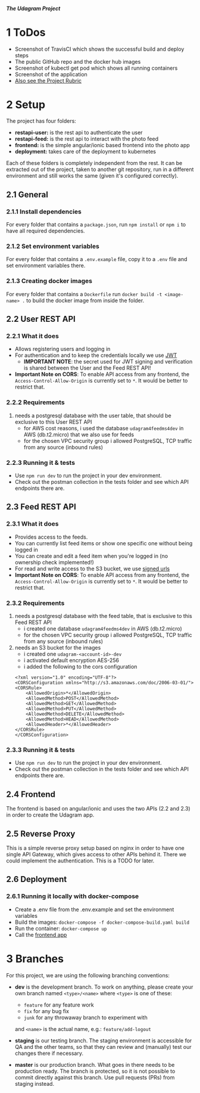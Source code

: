 ##### The Udagram Project

# 1 ToDos

- Screenshot of TravisCI which shows the successful build and deploy steps
- The public GitHub repo and the docker hub images
- Screenshot of kubectl get pod which shows all running containers
- Screenshot of the application
- [Also see the Project Rubric](https://review.udacity.com/#!/rubrics/2572/view)


# 2 Setup

The project has four folders: 
- **restapi-user:** is the rest api to authenticate the user
- **restapi-feed:** is the rest api to interact with the photo feed
- **frontend:** is the simple angular/ionic based frontend into the photo app
- **deployment:** takes care of the deployment to kubernetes

Each of these folders is completely independent from the rest. It can be extracted out of the project, taken to 
another git repository, run in a different environment and still works the same (given it's configured correctly).

## 2.1 General

### 2.1.1 Install dependencies
For every folder that contains a `package.json`, run `npm install` or `npm i` to have all required dependencies.

### 2.1.2 Set environment variables
For every folder that contains a `.env.example` file, copy it to a `.env` file and set environment variables there.

### 2.1.3 Creating docker images
For every folder that contains a `Dockerfile` run `docker build -t <image-name> .` to build the docker image from inside
the folder.

## 2.2 User REST API

### 2.2.1 What it does
- Allows registering users and logging in
- For authentication and to keep the credentials locally we use [JWT](https://jwt.io/introduction/)
  - **IMPORTANT NOTE**: the secret used for JWT signing and verification is shared between the User and the Feed REST API!
- **Important Note on CORS**: To enable API access from any frontend, the `Access-Control-Allow-Origin` is currently set to `*`. 
It would be better to restrict that.

### 2.2.2 Requirements
1. needs a postgresql database with the user table, that should be exclusive to this User REST API
   - for AWS cost reasons, i used the database `udagram4feedms4dev` in AWS (db.t2.micro) that we also use for feeds  
   - for the chosen VPC security group i allowed PostgreSQL, TCP traffic from any source (inbound rules)

### 2.2.3 Running it & tests
- Use `npm run dev` to run the project in your dev environment.
- Check out the postman collection in the tests folder and see which API endpoints there are.

## 2.3 Feed REST API

### 2.3.1 What it does
- Provides access to the feeds.
- You can currently list feed items or show one specific one without being logged in
- You can create and edit a feed item when you're logged in (no ownership check implemented!)
- For read and write access to the S3 bucket, we use [signed urls](https://docs.aws.amazon.com/AmazonCloudFront/latest/DeveloperGuide/private-content-signed-urls.html)
- **Important Note on CORS**: To enable API access from any frontend, the `Access-Control-Allow-Origin` is currently set to `*`. 
It would be better to restrict that.

### 2.3.2 Requirements
1. needs a postgresql database with the feed table, that is exclusive to this Feed REST API  
   - i created one database `udagram4feedms4dev` in AWS (db.t2.micro)  
   - for the chosen VPC security group i allowed PostgreSQL, TCP traffic from any source (inbound rules)
2. needs an S3 bucket for the images 
    - i created one `udagram-<account-id>-dev`
    - i activated default encryption AES-256
    - i added the following to the cors configuration
    ```
   <?xml version="1.0" encoding="UTF-8"?>
    <CORSConfiguration xmlns="http://s3.amazonaws.com/doc/2006-03-01/">
    <CORSRule>
        <AllowedOrigin>*</AllowedOrigin>
        <AllowedMethod>POST</AllowedMethod>
        <AllowedMethod>GET</AllowedMethod>
        <AllowedMethod>PUT</AllowedMethod>
        <AllowedMethod>DELETE</AllowedMethod>
        <AllowedMethod>HEAD</AllowedMethod>
        <AllowedHeader>*</AllowedHeader>
    </CORSRule>
    </CORSConfiguration>
    ```

### 2.3.3 Running it & tests
- Use `npm run dev` to run the project in your dev environment.
- Check out the postman collection in the tests folder and see which API endpoints there are.


## 2.4 Frontend

The frontend is based on angular/ionic and uses the two APIs (2.2 and 2.3) in order to create the Udagram app.

## 2.5 Reverse Proxy

This is a simple reverse proxy setup based on nginx in order to have one single API Gateway, which gives access to 
other APIs behind it. There we could implement the authentication. This is a TODO for later.

## 2.6 Deployment

### 2.6.1 Running it locally with docker-compose

- Create a .env file from the .env.example and set the environment variables 
- Build the images: `docker-compose -f docker-compose-build.yaml build`
- Run the container: `docker-compose up`
- Call the [frontend app](http://localhost:8100/home)


# 3 Branches

For this project, we are using the following branching conventions:

- **dev** is the development branch. To work on anything, please create your own branch named `<type>/<name>` where
 `<type>` is one of these:
    - `feature` for any feature work
    - `fix` for any bug fix
    - `junk` for any throwaway branch to experiment with  
  
  and `<name>` is the actual name, e.g.: `feature/add-logout`
  
- **staging** is our testing branch. The staging environment is accessible for QA and the other teams, so that they can
review and (manually) test our changes there if necessary. 

- **master** is our production branch. What goes in there needs to be production ready. The branch is protected, so it is
not possible to commit directly against this branch. Use pull requests (PRs) from staging instead.
